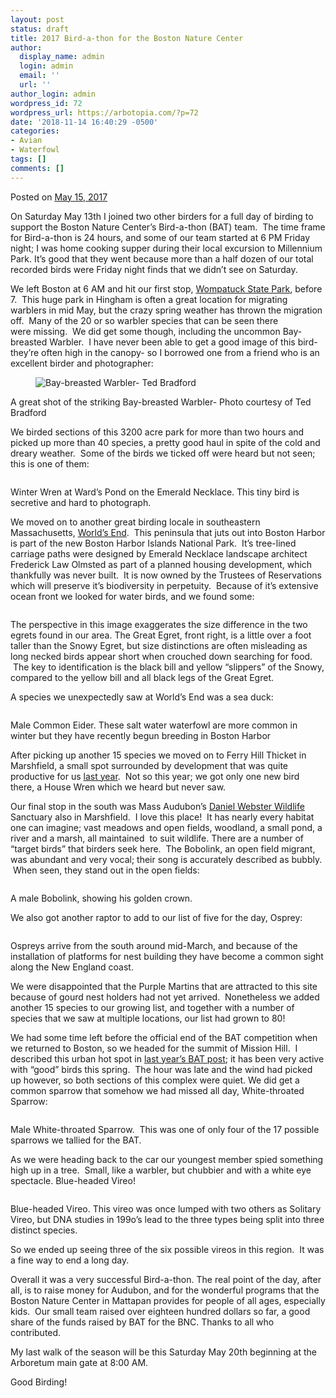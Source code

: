 ```yaml
---
layout: post
status: draft
title: 2017 Bird-a-thon for the Boston Nature Center
author:
  display_name: admin
  login: admin
  email: ''
  url: ''
author_login: admin
wordpress_id: 72
wordpress_url: https://arbotopia.com/?p=72
date: '2018-11-14 16:40:29 -0500'
categories:
- Avian
- Waterfowl
tags: []
comments: []
---
```




<p>Posted on&nbsp;<a href="https://web.archive.org/web/20171112202846/http://www.arbotopia.com/2017-bird-a-thon-for-the-boston-nature-center/">May 15, 2017</a></p>





<p>On Saturday May 13th I joined two other birders for a full day of birding to support the Boston Nature Center&rsquo;s Bird-a-thon (BAT) team. &nbsp;The time frame for Bird-a-thon is 24 hours, and some of our team started at 6 PM Friday night; I was home cooking supper during&nbsp;their local excursion to Millennium Park. It&rsquo;s good that they went because more than a half dozen of our total recorded birds were Friday night finds that we didn&rsquo;t see on Saturday.</p>





<p>We left Boston at 6 AM and hit our first stop,&nbsp;<a href="https://www.mass.gov/locations/wompatuck-state-park">Wompatuck State Park</a>, before 7. &nbsp;This huge park in Hingham is often a great location for migrating warblers in mid May, but the crazy spring weather has thrown the migration off. &nbsp;Many of the 20 or so warbler species that can be seen there were&nbsp;missing. &nbsp;We did get some though, including the uncommon Bay-breasted Warbler. &nbsp;I have never been able to get a good image of this bird- they&rsquo;re often high in the canopy- so I borrowed one from a friend who is an excellent&nbsp;birder and photographer:</p>


<p><!-- wp:image {"id":1420} --></p>
<figure class="wp-block-image"><img src="https://web.archive.org/web/20171112202846im_/http://www.arbotopia.com/wp-content/uploads/2017/05/Bay-breasted-Warbler-Ted-Bradford.jpg" alt="Bay-breasted Warbler- Ted Bradford" class="wp-image-1420"/></figure>





<p>A great shot of the striking Bay-breasted Warbler- Photo courtesy of Ted Bradford</p>





<p>We birded sections of this 3200 acre park for more than&nbsp;two hours and picked up more than 40 species, a pretty good haul in spite of the cold and dreary weather. &nbsp;Some of the birds we ticked off were heard but not seen; this is one of them:</p>


<p><!-- wp:image {"id":244} --></p>
<figure class="wp-block-image"><img src="https://arbotopia.com/wp-content/uploads/2018/11/P1090246.jpg" alt="" class="wp-image-244"/></figure>





<p>Winter Wren at Ward&rsquo;s Pond on the Emerald Necklace. This tiny bird is secretive and hard to photograph.</p>





<p>We moved on to another great birding locale in southeastern Massachusetts,&nbsp;<a href="http://www.thetrustees.org/places-to-visit/south-shore/worlds-end.html">World&rsquo;s End</a>.&nbsp; This peninsula that juts out into Boston Harbor is part of the new&nbsp;Boston Harbor Islands National Park. &nbsp;It&rsquo;s tree-lined carriage paths were designed by Emerald Necklace&nbsp;landscape architect Frederick Law Olmsted&nbsp;as part of a planned housing development, which thankfully was never built. &nbsp;It is now owned by the Trustees of Reservations which will preserve it&rsquo;s biodiversity in perpetuity. &nbsp;Because of it&rsquo;s extensive ocean front we looked&nbsp;for water birds, and we found some:</p>


<p><!-- wp:image {"id":245} --></p>
<figure class="wp-block-image"><img src="https://arbotopia.com/wp-content/uploads/2018/11/P1010004.jpg" alt="" class="wp-image-245"/></figure>





<p>The perspective in this image exaggerates the size difference in the two egrets found in our area. The Great Egret, front right, is a little over a foot taller than the Snowy Egret, but&nbsp;size distinctions are often misleading as long necked birds appear short when crouched down searching for food. &nbsp;The key to identification is the black bill and yellow &ldquo;slippers&rdquo; of the Snowy, compared to the yellow bill and all black legs of the Great Egret.</p>





<p>A species we unexpectedly saw&nbsp;at World&rsquo;s End was a sea duck:</p>


<p><!-- wp:image {"id":246} --></p>
<figure class="wp-block-image"><img src="https://arbotopia.com/wp-content/uploads/2018/11/P1070121.jpg" alt="" class="wp-image-246"/></figure>





<p>Male Common Eider. These salt water waterfowl&nbsp;are more common in winter but they have recently begun breeding in Boston Harbor</p>





<p>After picking up another 15 species we moved on to Ferry Hill Thicket in Marshfield, a small spot surrounded by development that was quite productive for us&nbsp;<a href="https://web.archive.org/web/20171112202846/http://www.arbotopia.com/bird-a-thon-2016/">last year</a>.&nbsp; Not so this year; we got only one new bird there, a House Wren which we heard but never saw.</p>





<p>Our final stop in the south was Mass Audubon&rsquo;s&nbsp;<a href="https://web.archive.org/web/20170924033607/http://www.massaudubon.org:80/get-outdoors/wildlife-sanctuaries/daniel-webster">Daniel Webster Wildlife</a> Sanctuary&nbsp;also in Marshfield. &nbsp;I love this place! &nbsp;It has nearly&nbsp;every habitat one can imagine; vast meadows and open fields, woodland, a small pond, a river and a marsh, all maintained &nbsp;to suit wildlife. There are a number of &ldquo;target birds&rdquo; that birders seek here. &nbsp;The Bobolink, an open field&nbsp;migrant, was abundant and very vocal; their song is accurately described as bubbly. &nbsp;When seen, they stand out in the open fields:</p>


<p><!-- wp:image {"id":247} --></p>
<figure class="wp-block-image"><img src="https://arbotopia.com/wp-content/uploads/2018/11/P1010062.jpg" alt="" class="wp-image-247"/></figure>





<p>A male Bobolink, showing his golden crown.</p>





<p>We also got another raptor to add to our list of five for the day, Osprey:</p>


<p><!-- wp:image {"id":248} --></p>
<figure class="wp-block-image"><img src="https://arbotopia.com/wp-content/uploads/2018/11/P1040384.jpg" alt="" class="wp-image-248"/></figure>





<p>Ospreys arrive from the&nbsp;south around mid-March, and because of&nbsp;the installation of platforms for nest building they have become a common sight along the New England coast.</p>





<p>We were disappointed that the Purple Martins that are attracted to this site because of gourd nest holders had not yet arrived. &nbsp;Nonetheless we added another 15 species to our growing list, and together with a number of species that we saw at multiple&nbsp;locations, our list had grown to 80!</p>





<p>We had some time left before the official end of the BAT competition when we returned to Boston, so we headed for&nbsp;the summit of Mission Hill. &nbsp;I described this urban hot spot in&nbsp;<a href="https://web.archive.org/web/20171112202846/http://www.arbotopia.com/bird-a-thon-2016/">last year&rsquo;s BAT post</a>;&nbsp;it has been very active with &ldquo;good&rdquo; birds this spring. &nbsp;The hour was late and the wind had picked up however, so both sections&nbsp;of this complex were quiet. We did get a common sparrow that somehow we had missed all day, White-throated Sparrow:</p>


<p><!-- wp:image {"id":249} --></p>
<figure class="wp-block-image"><img src="https://arbotopia.com/wp-content/uploads/2018/11/P1110338.jpg" alt="" class="wp-image-249"/></figure>





<p>Male White-throated Sparrow. &nbsp;This was one of only four of the 17 possible sparrows we tallied for the BAT.</p>





<p>As we were heading back to the car our youngest member spied something high up in a tree. &nbsp;Small, like a warbler,&nbsp;but chubbier and with a white eye spectacle. Blue-headed Vireo!</p>


<p><!-- wp:image {"id":250} --></p>
<figure class="wp-block-image"><img src="https://arbotopia.com/wp-content/uploads/2018/11/P1120818.jpg" alt="" class="wp-image-250"/></figure>





<p>Blue-headed Vireo. This vireo was once lumped with two others as Solitary Vireo, but DNA studies in 199o&rsquo;s lead to the three types being split&nbsp;into three distinct species.</p>





<p>So we ended up seeing three of the six possible vireos in this region. &nbsp;It was a fine way to end a long day.</p>





<p>Overall it was a very successful Bird-a-thon. The real point of the day, after all, is to raise money for Audubon, and for the wonderful programs that the Boston Nature Center in Mattapan provides for people of all ages, especially kids. &nbsp;Our small team raised over eighteen hundred dollars so far, a good share of the funds raised by BAT for the BNC. Thanks to all who contributed.</p>





<p>My last walk of the season will be this Saturday May 20th beginning at the Arboretum main gate at 8:00 AM.</p>





<p>Good Birding!</p>


